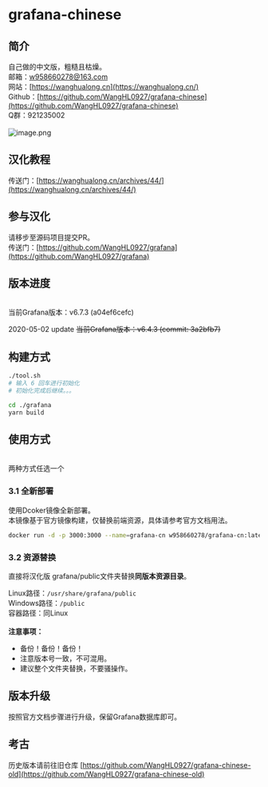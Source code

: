 # grafana-chinese

<a name="NPS5Q"></a>
## 简介
自己做的中文版，粗糙且枯燥。<br />邮箱：w958660278@163.com<br />网站：[https://wanghualong.cn](https://wanghualong.cn/)<br />Github：[https://github.com/WangHL0927/grafana-chinese](https://github.com/WangHL0927/grafana-chinese)<br />Q群：921235002<br />
<br />![image.png](https://cdn.nlark.com/yuque/0/2019/png/225645/1571331709247-18e8dfac-6398-4ede-a220-c7db9392638e.png#align=left&display=inline&height=411&margin=%5Bobject%20Object%5D&name=image.png&originHeight=411&originWidth=300&size=110904&status=done&style=none&width=300)<br />

<a name="wcU8O"></a>
## 汉化教程
传送门：[https://wanghualong.cn/archives/44/](https://wanghualong.cn/archives/44/)<br />

<a name="OTia3"></a>
## 参与汉化
请移步至源码项目提交PR。<br />传送门：[https://github.com/WangHL0927/grafana](https://github.com/WangHL0927/grafana)<br />

<a name="kZYxw"></a>
## 版本进度

<br />当前Grafana版本：v6.7.3 (a04ef6cefc)

2020-05-02 update ~~当前Grafana版本：v6.4.3 (commit: 3a2bfb7)~~ <br />

<a name="GgDhn"></a>
## 构建方式
```bash
./tool.sh
# 输入 6 回车进行初始化
# 初始化完成后继续。。。

cd ./grafana
yarn build
```


<a name="F9gVh"></a>
## 使用方式

<br />两种方式任选一个<br />

<a name="GzPJx"></a>
### 3.1 全新部署
使用Dcoker镜像全新部署。<br />本镜像基于官方镜像构建，仅替换前端资源，具体请参考官方文档用法。
```bash
docker run -d -p 3000:3000 --name=grafana-cn w958660278/grafana-cn:latest-dev
```


<a name="0lnVn"></a>
### 3.2 资源替换
直接将汉化版 grafana/public文件夹替换**同版本资源目录**。

Linux路径：`/usr/share/grafana/public`<br />Windows路径：`/public`<br />容器路径：同Linux<br />
<br />**注意事项：**

- 备份！备份！备份！
- 注意版本号一致，不可混用。
- 建议整个文件夹替换，不要骚操作。



<a name="9i9Kr"></a>
## 版本升级


按照官方文档步骤进行升级，保留Grafana数据库即可。<br />

<a name="HQzi5"></a>
## 考古
历史版本请前往旧仓库 [https://github.com/WangHL0927/grafana-chinese-old](https://github.com/WangHL0927/grafana-chinese-old)
